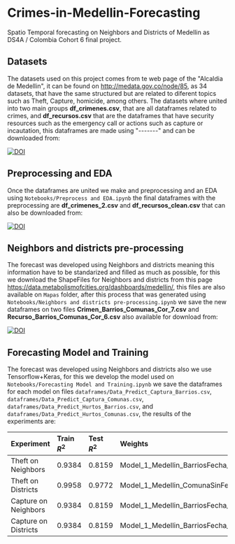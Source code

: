 # Crimes-in-Medellin-Forecasting
Spatio Temporal forecasting on Neighbors and Districts of Medellin as DS4A / Colombia Cohort 6 final project.

## Datasets
The datasets used on this project comes from te web page of the "Alcaldia de Medellin", it can be found on http://medata.gov.co/node/85, as 34 datasets, that have the same structured but are related to diferent topics such as Theft, Capture, homicide, among others. The datasets where united into two main groups **df_crimenes.csv**, that are all dataframes related to crimes, and **df_recursos.csv** that are the dataframes that have security resources such as the emergency call or actions such as capture or incautation, this dataframes are made using "-------" and can be downloaded from:

[![DOI](https://zenodo.org/badge/DOI/10.5281/zenodo.6783942.svg)](https://doi.org/10.5281/zenodo.6783942)

## Preprocessing and EDA
Once the dataframes are united we make and preprocessing and an EDA using `Notebooks/Preprocess and EDA.ipynb` the final dataframes with the preprocessing are **df_crimenes_2.csv** and **df_recursos_clean.csv** that can also be downloaded from:

[![DOI](https://zenodo.org/badge/DOI/10.5281/zenodo.6783942.svg)](https://doi.org/10.5281/zenodo.6783942)

## Neighbors and districts pre-processing
The forecast was developed using Neighbors and districts meaning this information have to be standarized and filled as much as possible, for this we download the ShapeFiles for Neighbors and districts from this page https://data.metabolismofcities.org/dashboards/medellin/, this files are also available on `Mapas` folder, after this process that was generated using `Notebooks/Neighbors and districts pre-processing.ipynb` we save the new dataframes on two files **Crimen_Barrios_Comunas_Cor_7.csv** and **Recurso_Barrios_Comunas_Cor_6.csv** also available for download from:

[![DOI](https://zenodo.org/badge/DOI/10.5281/zenodo.6783942.svg)](https://doi.org/10.5281/zenodo.6783942)

## Forecasting Model and Training
The forecast was developed using Neighbors and districts also we use Tensorflow+Keras, for this we develop the model used on  `Notebooks/Forecasting Model and Training.ipynb` we save the dataframes for each model on files `dataframes/Data_Predict_Captura_Barrios.csv`, `dataframes/Data_Predict_Captura_Comunas.csv`, `dataframes/Data_Predict_Hurtos_Barrios.csv`, and `dataframes/Data_Predict_Hurtos_Comunas.csv`, the results of the experiments are:

| Experiment | Train $R^2$ | Test $R^2$ | Weights |
| :-------- | :------- | :------------------------- | :------------------------- |
|Theft on Neighbors| 0.9384 | 0.8159 | Model_1_Medellin_BarriosFecha_Hurto_2015.h5 |
|Theft on Districts| 0.9958 | 0.9772 | Model_1_Medellin_ComunaSinFecha_Hurto_2015.h5 |
|Capture on Neighbors| 0.9384 | 0.8159 | Model_1_Medellin_BarriosFecha_Hurto_2015.h5 |
|Capture on Districts| 0.9384 | 0.8159 | Model_1_Medellin_BarriosFecha_Hurto_2015.h5 |
